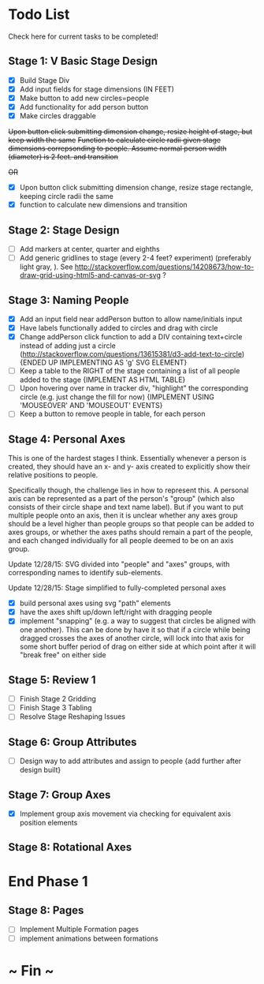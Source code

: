 
# Todo List
Check here for current tasks to be completed!

## Stage 1: V Basic Stage Design
- [x] Build Stage Div
- [x] Add input fields for stage dimensions (IN FEET)
- [x] Make button to add new circles=people
- [x] Add functionality for add person button
- [x] Make circles draggable

~~Upon button click submitting dimension change, resize height of stage, but keep width the same~~
~~Function to calculate circle radii given stage dimensions correpsonding to people. Assume normal person width (diameter) is 2 feet. and transition~~

~~OR~~

- [x] Upon button click submitting dimension change, resize stage rectangle, 
keeping circle radii the same
- [x] function to calculate new dimensions and transition

## Stage 2: Stage Design
- [ ] Add markers at center, quarter and eighths
- [ ] Add generic gridlines to stage (every 2-4 feet? experiment) (preferably light gray, ). See http://stackoverflow.com/questions/14208673/how-to-draw-grid-using-html5-and-canvas-or-svg ?

## Stage 3: Naming People
- [x] Add an input field near addPerson button to allow name/initials input
- [x] Have labels functionally added to circles and drag with circle
- [x] Change addPerson click function to add a DIV containing text+circle instead
of adding just a circle (http://stackoverflow.com/questions/13615381/d3-add-text-to-circle) {ENDED UP IMPLEMENTING AS 'g' SVG ELEMENT}
- [ ] Keep a table to the RIGHT of the stage containing a list of all
people added to the stage {IMPLEMENT AS HTML TABLE}
- [ ] Upon hovering over name in tracker div, "highlight" the corresponding circle
(e.g. just change the fill for now) {IMPLEMENT USING 'MOUSEOVER' AND 'MOUSEOUT' EVENTS}
- [ ] Keep a button to remove people in table, for each person

## Stage 4: Personal Axes

This is one of the hardest stages I think. Essentially whenever a person is created, they should have an x- and y- axis created to explicitly show their relative positions to people. 

Specifically though, the challenge lies in how to represent this. A personal axis can be represented as a part of the person's "group" (which also consists of their circle shape and text name label). But if you want to put multiple people onto an axis, then it is unclear whether any axes group should be a level higher than people groups so that people can be added to axes groups, or whether the axes paths should remain a part of the people, and each changed individually for all people deemed to be on an axis group.
 
Update 12/28/15: SVG divided into "people" and "axes" groups, with corresponding
names to identify sub-elements. 

Update 12/28/15: Stage simplified to fully-completed personal axes

- [x] build personal axes using svg "path" elements
- [x] have the axes shift up/down left/right with dragging people
- [x] implement "snapping" (e.g. a way to suggest that circles be aligned with one another). This can be done by have it so that if a circle while being dragged crosses the axes of another circle, will lock into that axis for some short buffer period of drag on either side at which point after it will "break free" on either side

## Stage 5: Review 1
- [ ] Finish Stage 2 Gridding
- [ ] Finish Stage 3 Tabling
- [ ] Resolve Stage Reshaping Issues

## Stage 6: Group Attributes
- [ ] Design way to add attributes and assign to people
{add further after design built}

## Stage 7: Group Axes
- [x] Implement group axis movement via checking for equivalent axis position elements

## Stage 8: Rotational Axes

# End Phase 1 

## Stage 8: Pages
- [ ] Implement Multiple Formation pages
- [ ] implement animations between formations 

# ~ Fin ~
